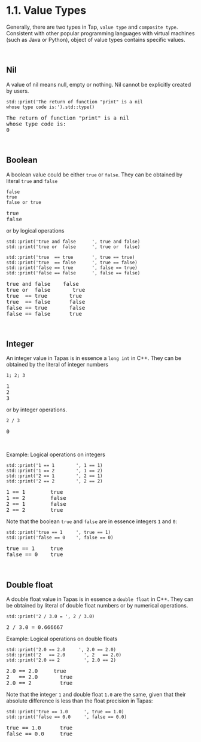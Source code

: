 # 1.1. Value Types

Generally, there are two types in Tap, ``value type`` and ``composite type``. Consistent with other popular programming languages with virtual machines (such as Java or Python), object of value types contains specific values.

<br>

## Nil

A value of nil means null, empty or nothing. Nil cannot be explicitly created by users.

```tapas
std::print('The return of function "print" is a nil
whose type code is:').std::type()
```
<pre class='Tapas-Return'>
The return of function "print" is a nil
whose type code is:
0
</pre>

<br>

## Boolean

A boolean value could be either `true` or `false`. They can be obtained by literal ``true`` and ``false`` 

```tapas
false
true
false or true
```
<pre class='Tapas-Return'>
true
false
</pre>

or by logical operations

```tapas
std::print('true and false      ', true and false)
std::print('true or  false      ', true or  false)

std::print('true  == true       ', true == true)
std::print('true  == false      ', true == false)
std::print('false == true       ', false == true)
std::print('false == false      ', false == false)
```
<pre class='Tapas-Return'>
true and false    false
true or  false       true
true  == true       true
true  == false      false
false == true       false
false == false      true
</pre>
<br>


## Integer

An integer value in Tapas is in essence a `long int` in C++. They can be obtained by the literal of integer numbers

```tapas
1; 2; 3
```
<pre class='Tapas-Return'>
1
2
3
</pre>

or by integer operations.

```tapas
2 / 3
```
<pre class='Tapas-Return'>
0
</pre>
<br>

Example: Logical operations on integers

```tapas
std::print('1 == 1        ', 1 == 1)
std::print('1 == 2        ', 1 == 2)
std::print('2 == 1        ', 2 == 1)
std::print('2 == 2        ', 2 == 2)
```
<pre class='Tapas-Return'>
1 == 1        true
1 == 2        false
2 == 1        false
2 == 2        true
</pre>
Note that the boolean ``true`` and ``false`` are in essence integers ``1`` and ``0``:

```tapas
std::print('true == 1     ', true == 1)
std::print('false == 0    ', false == 0)
```
<pre class='Tapas-Return'>
true == 1     true
false == 0    true
</pre>
<br>


## Double float

A double float value in Tapas is in essence a `double float` in C++. They can be obtained by literal of double float numbers or by numerical operations.

```tapas
std::print('2 / 3.0 = ', 2 / 3.0)
```
<pre class='Tapas-Return'>
2 / 3.0 = 0.666667
</pre>
Example: Logical operations on double floats

```tapas
std::print('2.0 == 2.0     ', 2.0 == 2.0)
std::print('2   == 2.0       ', 2   == 2.0)
std::print('2.0 == 2         ', 2.0 == 2)
```
<pre class='Tapas-Return'>
2.0 == 2.0     true
2   == 2.0       true
2.0 == 2         true
</pre>

Note that the integer ``1`` and double float ``1.0`` are the same, given that their absolute difference is less than the float precision in Tapas:

```tapas
std::print('true == 1.0      ', true == 1.0)
std::print('false == 0.0     ', false == 0.0)
```
<pre class='Tapas-Return'>
true == 1.0      true
false == 0.0     true
</pre>
